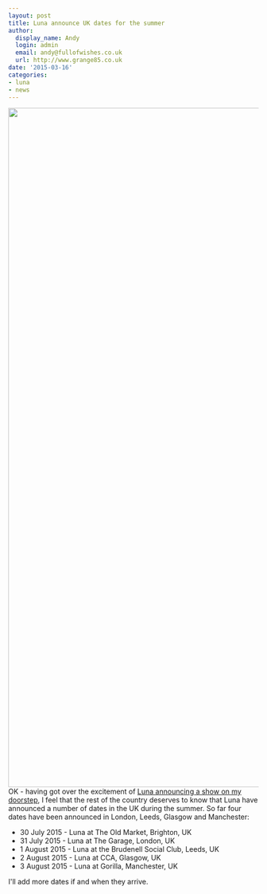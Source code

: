 ```yaml
---
layout: post
title: Luna announce UK dates for the summer
author:
  display_name: Andy
  login: admin
  email: andy@fullofwishes.co.uk
  url: http://www.grange85.co.uk
date: '2015-03-16'
categories:
- luna
- news
---
```

<p><img src="https://media.fullofwishes.co.uk/02-luna/pictures/luna-promo-2015-a.jpg" width="2048" height="1364" class="aligncenter"><br />
OK - having got over the excitement of <a href="/2015/03/16/luna-announce-london-date-for-july/" title="Luna announce London date for July&nbsp;">Luna announcing a show on my doorstep</a>, I feel that the rest of the country deserves to know that Luna have announced a number of dates in the UK during the summer. So far four dates have been announced in London, Leeds, Glasgow and Manchester:</p>
<ul>
<li>30 July 2015 - Luna at The Old Market, Brighton, UK</li>
<li>31 July 2015 - Luna at The Garage, London, UK</li>
<li>1 August 2015 - Luna at the Brudenell Social Club, Leeds, UK</li>
<li>2 August 2015 - Luna at CCA, Glasgow, UK</li>
<li>3 August 2015 - Luna at Gorilla, Manchester, UK</li>
</ul>
<p>I'll add more dates if and when they arrive.</p>
